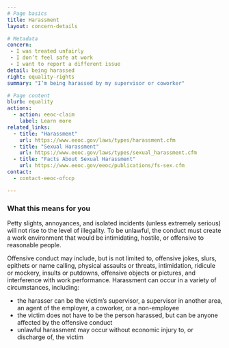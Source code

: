 ```yaml
---
# Page basics
title: Harassment
layout: concern-details

# Metadata
concern:
 - I was treated unfairly
 - I don’t feel safe at work
 - I want to report a different issue
detail: being harassed
right: equality-rights
summary: "I’m being harassed by my supervisor or coworker"

# Page content
blurb: equality
actions:
  - action: eeoc-claim
    label: Learn more
related_links:
  - title: "Harassment"
    url: https://www.eeoc.gov/laws/types/harassment.cfm
  - title: "Sexual Harassment"
    url: https://www.eeoc.gov/laws/types/sexual_harassment.cfm
  - title: "Facts About Sexual Harassment"
    url: https://www.eeoc.gov/eeoc/publications/fs-sex.cfm
contact:
  - contact-eeoc-ofccp

---
```


### What this means for you

Petty slights, annoyances, and isolated incidents (unless extremely serious) will not rise to the level of illegality. To be unlawful, the conduct must create a work environment that would be intimidating, hostile, or offensive to reasonable people.

Offensive conduct may include, but is not limited to, offensive jokes, slurs, epithets or name calling, physical assaults or threats, intimidation, ridicule or mockery, insults or putdowns, offensive objects or pictures, and interference with work performance. Harassment can occur in a variety of circumstances, including:

- the harasser can be the victim’s supervisor, a supervisor in another area, an agent of the employer, a coworker, or a non-employee
- the victim does not have to be the person harassed, but can be anyone affected by the offensive conduct
- unlawful harassment may occur without economic injury to, or discharge of, the victim
